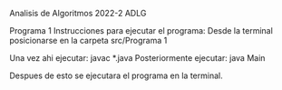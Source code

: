 Analisis de Algoritmos 2022-2
ADLG

Programa 1
Instrucciones para ejecutar el programa:
Desde la terminal posicionarse en la carpeta src/Programa 1

Una vez ahi ejecutar:
javac *.java
Posteriormente ejecutar:
java Main

Despues de esto se ejecutara el programa en la terminal.